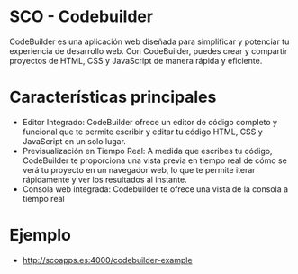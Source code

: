 # SCO - Codebuilder

CodeBuilder es una aplicación web diseñada para simplificar y potenciar tu experiencia de desarrollo web. 
Con CodeBuilder, puedes crear y compartir proyectos de HTML, CSS y JavaScript de manera rápida y eficiente.

# Características principales

- Editor Integrado: CodeBuilder ofrece un editor de código completo y funcional que te permite escribir y editar tu código HTML, CSS y JavaScript en un solo lugar.
- Previsualización en Tiempo Real: A medida que escribes tu código, CodeBuilder te proporciona una vista previa en tiempo real de cómo se verá tu proyecto en un navegador web, lo que te permite iterar rápidamente y ver los resultados al instante.
- Consola web integrada: Codebuilder te ofrece una vista de la consola a tiempo real

# Ejemplo
- http://scoapps.es:4000/codebuilder-example